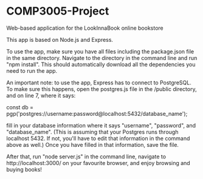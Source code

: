 # COMP3005-Project
Web-based application for the LookInnaBook online bookstore

This app is based on Node.js and Express.

To use the app, make sure you have all files including the package.json file in the same directory. Navigate to the directory in the command line and run "npm install". This should automatically download all the dependencies you need to run the app.

An important note: to use the app, Express has to connect to PostgreSQL. To make sure this happens, open the postgres.js file in the /public directory, and on line 7, where it says:

const db = pgp('postgres://username:password@localhost:5432/database_name');

fill in your database information where it says "username", "password", and "database_name". (This is assuming that your Postgres runs through localhost 5432. If not, you'll have to edit that information in the command above as well.) Once you have filled in that information, save the file.

After that, run "node server.js" in the command line, navigate to http://localhost:3000/ on your favourite browser, and enjoy browsing and buying books!
